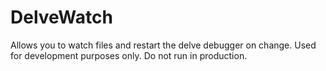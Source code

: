 # DelveWatch
Allows you to watch files and restart the delve debugger on change. Used for development purposes only. Do not run in production.
